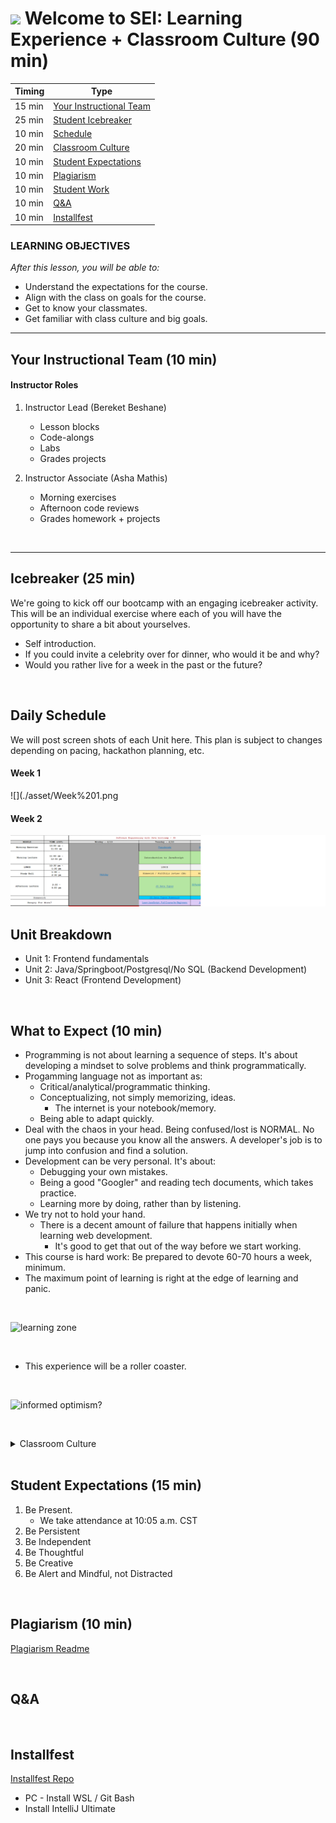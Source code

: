 
# ![](https://ga-dash.s3.amazonaws.com/production/assets/logo-9f88ae6c9c3871690e33280fcf557f33.png)  Welcome to SEI: Learning Experience + Classroom Culture (90 min)

| Timing | Type 
| --- | ---
| 15 min | [Your Instructional Team](#introduction)
| 25 min | [Student Icebreaker](#student-icebreaker) 
| 10 min | [Schedule](#expectations) 
| 20 min | [Classroom Culture](#ga-culture) 
| 10 min | [Student Expectations](#student-expectations) 
| 10 min | [Plagiarism](#plagiarism) 
| 10 min | [Student Work](#student-work)
| 10 min | [Q&A](#questions) 
| 10 min | [Installfest](#additional-installfest)



### LEARNING OBJECTIVES
*After this lesson, you will be able to:*

- Understand the expectations for the course.
- Align with the class on goals for the course.
- Get to know your classmates.
- Get familiar with class culture and big goals.


---

<a name="introduction"></a>
## Your Instructional Team (10 min)

#### Instructor Roles

1. Instructor Lead (Bereket Beshane)
     - Lesson blocks
     - Code-alongs
     - Labs
     - Grades projects
  
2. Instructor Associate (Asha Mathis)
     - Morning exercises
     - Afternoon code reviews
     - Grades homework + projects


<br>

---

<a name="student-icebreaker"></a>
## Icebreaker (25 min)

We're going to kick off our bootcamp with an engaging icebreaker activity. This will be an individual exercise where each of you will have the opportunity to share a bit about yourselves. 

- Self introduction.
- If you could invite a celebrity over for dinner, who would it be and why?
- Would you rather live for a week in the past or the future?


<br>

## Daily Schedule

We will post screen shots of each Unit here. This plan is subject to changes depending on pacing, hackathon planning, etc. 

#### Week 1

![](./asset/Week%201.png
#### Week 2
![](./asset/Week%202.png)


## Unit Breakdown

- Unit 1: Frontend fundamentals
- Unit 2: Java/Springboot/Postgresql/No SQL (Backend Development) 
- Unit 3: React (Frontend Development)

<br>

<a name="expectations"></a>
## What to Expect (10 min)

- Programming is not about learning a sequence of steps. It's about developing a mindset to solve problems and think programmatically.
- Progamming language not as important as:
    - Critical/analytical/programmatic thinking.
    - Conceptualizing, not simply memorizing, ideas.
        - The internet is your notebook/memory.
    - Being able to adapt quickly.
- Deal with the chaos in your head. Being confused/lost is NORMAL. No one pays you because you know all the answers. A developer's job is to jump into confusion and find a solution.
- Development can be very personal. It's about:
	- Debugging your own mistakes.
	- Being a good "Googler" and reading tech documents, which takes practice.
	- Learning more by doing, rather than by listening.
- We try not to hold your hand.
	- There is a decent amount of failure that happens initially when learning web development.
		- It's good to get that out of the way before we start working.
- This course is hard work: Be prepared to devote 60-70 hours a week, minimum.
- The maximum point of learning is right at the edge of learning and panic.

<br>

![learning zone](../asset/learning-zone.jpeg)

<br>

- This experience will be a roller coaster.

<br>

![informed optimism?](../asset/informed-optimism.jpeg)


<br>

<a name="ga-culture"></a>

<!-- ## GA Big Goals and Culture (10 min)

- Big Goals: What do you want to accomplish in this course?
- Culture: How do you want to get there?

**YOU DO (10 min)**

In breakout rooms, discuss Big Goals and Culture for this course. We'll come back and share out. -->


<details>
	<summary>Classroom Culture</summary>

#### Classroom Culture
- This is an open, safe environment.
- Keep criticism positive and constructive.
- Take ownership of your experience.
- Channel empathy.
- Don't compare yourself to others, compare yourself to who you were yesterday.
- You get back what you put in.

#### Mentorship Culture
- GA collaborative and supportive; we lead with offering help.
- Some students are good at one thing, others at another. Leverage each other's strengths.
- Teaching is the best way of truly solidifying your understanding of a concept.
- Your classmates will be the best foundation for establishing a professional network in tech!
</details>


<br>

<a name="student-expectations"></a>
## Student Expectations (15 min)
1. Be Present.
     - We take attendance at 10:05 a.m. CST
     <!-- - Pay attention.
     - Please Slack message David if you are running late
     - With regard to excused absences:
    	- Multiple instances of tardiness = absence.
        - You must stay beneath the contractual limit of absences in order to successfully complete the course. -->
2. Be Persistent
3. Be Independent
4. Be Thoughtful
5. Be Creative
6. Be Alert and Mindful, not Distracted


<br>

<a name="plagiarism"></a>
## Plagiarism (10 min)

[Plagiarism Readme](plagiarism.md)

<br>


<a name="questions"></a>
## Q&A

<br>


<a name="additional-installfest"></a>
## Installfest

[Installfest Repo]()

- PC - Install WSL / Git Bash
- Install IntelliJ Ultimate

<!-- #### Documentation to check out

- [First Day on GitHub](https://lab.github.com/githubtraining/first-day-on-github) -->


